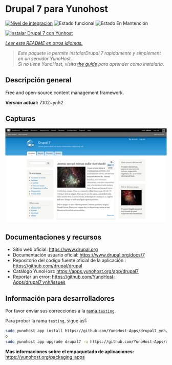 <!--
Este archivo README esta generado automaticamente<https://github.com/YunoHost/apps/tree/master/tools/readme_generator>
No se debe editar a mano.
-->

# Drupal 7 para Yunohost

[![Nivel de integración](https://apps.yunohost.org/badge/integration/drupal7)](https://ci-apps.yunohost.org/ci/apps/drupal7/)
![Estado funcional](https://apps.yunohost.org/badge/state/drupal7)
![Estado En Mantención](https://apps.yunohost.org/badge/maintained/drupal7)

[![Instalar Drupal 7 con Yunhost](https://install-app.yunohost.org/install-with-yunohost.svg)](https://install-app.yunohost.org/?app=drupal7)

*[Leer este README en otros idiomas.](./ALL_README.md)*

> *Este paquete le permite instalarDrupal 7 rapidamente y simplement en un servidor YunoHost.*  
> *Si no tiene YunoHost, visita [the guide](https://yunohost.org/install) para aprender como instalarla.*

## Descripción general

Free and open-source content management framework.


**Versión actual:** 7.102~ynh2

## Capturas

![Captura de Drupal 7](./doc/screenshots/screenshot.png)

## Documentaciones y recursos

- Sitio web oficial: <https://www.drupal.org>
- Documentación usuario oficial: <https://www.drupal.org/docs/7>
- Repositorio del código fuente oficial de la aplicación : <https://github.com/drupal/drupal>
- Catálogo YunoHost: <https://apps.yunohost.org/app/drupal7>
- Reportar un error: <https://github.com/YunoHost-Apps/drupal7_ynh/issues>

## Información para desarrolladores

Por favor enviar sus correcciones a la [rama `testing`](https://github.com/YunoHost-Apps/drupal7_ynh/tree/testing).

Para probar la rama `testing`, sigue asÍ:

```bash
sudo yunohost app install https://github.com/YunoHost-Apps/drupal7_ynh/tree/testing --debug
o
sudo yunohost app upgrade drupal7 -u https://github.com/YunoHost-Apps/drupal7_ynh/tree/testing --debug
```

**Mas informaciones sobre el empaquetado de aplicaciones:** <https://yunohost.org/packaging_apps>
